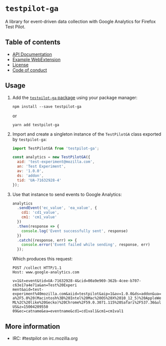 # `testpilot-ga`

A library for event-driven data collection with Google Analytics for Firefox
Test Pilot.

## Table of contents

- [API Documentation](docs/api.md)
- [Example WebExtension](example)
- [License](LICENSE)
- [Code of conduct](docs/CODE_OF_CONDUCT.md)

## Usage

1. Add the [`testpilot-ga` package](https://www.npmjs.com/package/testpilot-ga)
   using your package manager:

   ```
   npm install --save testpilot-ga
   ```

   or

   ```
   yarn add testpilot-ga
   ```

2. Import and create a singleton instance of the `TestPilotGA` class exported by
   `testpilot-ga`:

   ```js
   import TestPilotGA from 'testpilot-ga';

   const analytics = new TestPilotGA({
     aid: 'test-experiment@mozilla.com',
     an: 'Test Experiment',
     av: '1.0.0',
     ds: 'addon',
     tid: 'UA-71632928-4'
   });
   ```

3. Use that instance to send events to Google Analytics:

   ```js
   analytics
     .sendEvent('ec_value', 'ea_value', {
       cd1: 'cd1_value',
       cm1: 'cm1_value'
     })
     .then(response => {
       console.log('Event successfully sent', response)
     })
     .catch((response, err) => {
       console.error('Event failed while sending', response, err)
     });
   ```

   Which produces this request:

   ```
   POST /collect HTTP/1.1
   Host: www.google-analytics.com

   v=1&t=event&tid=UA-71632928-4&cid=00a9e969-362b-4cee-b707-c63e17a4e71a&an=Test%20Experi
   ment&aid=test-experiment%40mozilla.com&aiid=testpilot&aip=1&av=1.0.0&ds=addon&ua=Mozill
   a%2F5.0%20(Macintosh%3B%20Intel%20Mac%20OS%20X%2010_12_5)%20AppleWebKit%2F537.36%20(KHT
   ML%2C%20like%20Gecko)%20Chrome%2F59.0.3071.115%20Safari%2F537.36&ul=en-US&z=15004209550
   09&ec=catname&ea=eventname&cd1=cd1val1&cm1=cm1val1
   ```

## More information

- IRC: #testpilot on irc.mozilla.org
